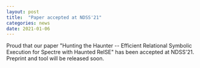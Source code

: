 ```yaml
---
layout: post
title:  "Paper accepted at NDSS'21"
categories: news
date: 2021-01-06
---
```

Proud that our paper "Hunting the Haunter -- Efficient Relational Symbolic Execution for Spectre with Haunted RelSE" has been accepted at NDSS'21. Preprint and tool will be released soon.